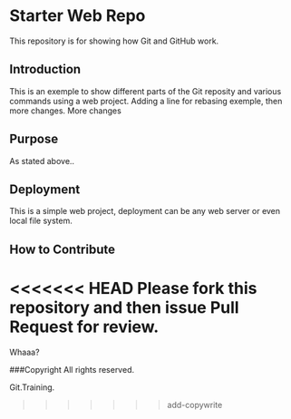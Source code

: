 # Starter Web Repo

This repository is for showing how Git and GitHub work.

## Introduction
This is an exemple to show different parts of the Git reposity and various commands using a web project. Adding a line for rebasing exemple, then more changes. More changes

## Purpose
As stated above.. 

## Deployment
This is a simple web project, deployment can be any web server or even local file system.

## How to Contribute
<<<<<<< HEAD
Please fork this repository and then issue Pull Request for review.
=======
Whaaa?

###Copyright
All rights reserved.

Git.Training.
>>>>>>> add-copywrite
